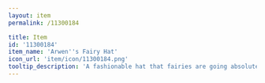 ```yaml
---
layout: item
permalink: /11300184

title: Item
id: '11300184'
item_name: 'Arwen''s Fairy Hat'
icon_url: 'item/icon/11300184.png'
tooltip_description: 'A fashionable hat that fairies are going absolutely mad over. Conveniently stretches to fit the size of your head.'
---
```


